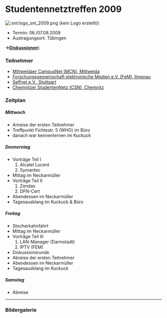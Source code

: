 # Studentennetztreffen 2009

![:snt:logo_snt_2009.png (kein Logo erstellt)](/snt/logo_snt_2009.png)\

-   Termin: 06./07.08.2009
-   Austragungsort: Tübingen

**-\>[Diskussionen](/talk/SNT/SNT2009)**\

### Teilnehmer

-   [Mittweidaer CampusNet (MCN), Mittweida](/studnetze/mcn)
-   [Forschungsgemeinschaft elektronische Medien e.V. (FeM),
    Ilmenau](/studnetze/fem)
-   [Selfnet e.V., Stuttgart](/studnetze/selfnet)
-   [Chemnitzer StudentenNetz (CSN), Chemnitz](/studnetze/csn)

### Zeitplan

##### Mittwoch

-   Anreise der ersten Teilnehmer
-   Treffpunkt Fichtestr. 5 (WHO) im Büro
-   danach war kennenlernen im Kuckuck

##### Donnerstag

-   Vorträge Teil I
    1.  Alcatel Lucent
    2.  Symantec
-   Mittag im Neckarmüller
-   Vorträge Teil II
    1.  Zendas
    2.  DFN-Cert
-   Abendessen im Neckarmüller
-   Tagesausklang im Kuckuck & Büro

##### Freitag

-   Stocherkahnfahrt
-   Mittag im Neckarmüller
-   Vorträge Teil III
    1.  LAN-Manager (Darmstadt)
    2.  IPTV (FEM)
-   Diskussionsrunde
-   Abreise der ersten Teilnehmer
-   Abendessen im Neckarmüller
-   Tagesausklang im Kuckuck

##### Samstag

-   Abreise

------------------------------------------------------------------------

### Bildergalerie
